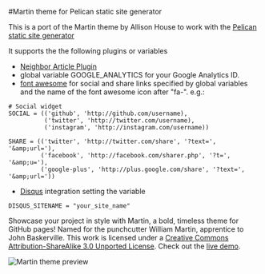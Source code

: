 #Martin theme for Pelican static site generator

This is a port of the Martin theme by Allison House to work with the [Pelican static site generator](http://blog.getpelican.com/)

It supports the the following plugins or variables

- [Neighbor Article Plugin](https://github.com/getpelican/pelican-plugins/tree/master/neighbors)
- global variable GOOGLE_ANALYTICS for your Google Analytics ID.
- [font awesome](http://fortawesome.github.io/Font-Awesome/) for social and share links specified by global variables and the name of the font awesome icon after "fa-".
e.g.:
```
# Social widget
SOCIAL = (('github', 'http://github.com/username),
          ('twitter', 'http://twitter.com/username),
          ('instagram', 'http://instagram.com/username))

SHARE = (('twitter', 'http://twitter.com/share', '?text=', '&amp;url='),
         ('facebook', 'http://facebook.com/sharer.php', '?t=', '&amp;u='),
         ('google-plus', 'http://plus.google.com/share', '?text=', '&amp;url='))
```

- [Disqus](http://www.disqus.com) integration setting the variable
```
DISQUS_SITENAME = "your_site_name"
```

Showcase your project in style with Martin, a bold, timeless theme for GitHub pages! Named for the punchcutter William Martin, apprentice to John Baskerville. This work is licensed under a [Creative Commons Attribution-ShareAlike 3.0 Unported License](http://creativecommons.org/licenses/by-sa/3.0/). Check out the [live demo](http://cpaulik.github.io/martin-pelican/).

![Martin theme preview](https://f.cloud.github.com/assets/306877/1145554/bddcfe0a-1e1d-11e3-998c-171657eb1054.png)
